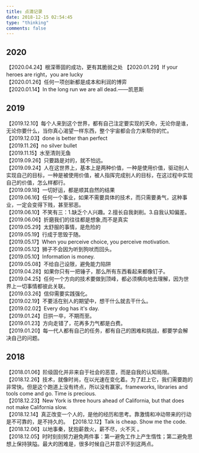 ```yaml
---
title: 点滴记录
date: 2018-12-15 02:54:45
type: "thinking"
comments: false
---
```

## 2020
【2020.04.24】根深蒂固的成功，更有其脆弱之处
【2020.01.29】If your heroes are right，you are lucky  
【2020.01.26】任何一项创新都是成本和利润的博弈  
【2020.01.14】In the long run we are all dead.——凯恩斯

## 2019
【2019.12.10】每个人来到这个世界，都有自己注定要实现的天命，无论你是谁，无论你要什么，当你真心渴望一样东西，整个宇宙都会合力来帮你的忙。  
【2019.12.03】done is better than perfect  
【2019.11.26】no silver bullet  
【2019.11.15】水至清则无鱼  
【2019.09.26】只要路是对的，就不怕远。  
【2019.09.24】人在这世界上，基本上是两种价值，一种是使用价值，驱动别人实现自己的目标，一种是被使用价值，被人指挥完成别人的目标，在这过程中实现自己的价值，怎么样都行。  
【2019.09.18】一切好运，都是顺其自然的结果  
【2019.06.16】任何一个事业，如果不需要具体的技术，而只需要勇气，这种事业，一定会变得下贱，甚至邪恶。  
【2019.06.10】不笑有三：1.缺乏个人兴趣。2.擅长自我剥削。3.自我认知偏差。  
【2019.06.06】折磨我们的往往都是想象,而不是真实  
【2019.05.29】太舒服的事情，是危险的  
【2019.05.19】行成于思毁于随。  
【2019.05.17】When you perceive choice, you perceive motivation.  
【2019.05.12】狮子不会因为听到狗吠而回头。  
【2019.05.10】Information is money.  
【2019.05.08】不给自己设限，避免能力陷阱  
【2019.04.28】如果你只有一把锤子，那么所有东西看起来都像钉子。  
【2019.04.25】任何一个方向的技术要做到顶峰，都必须横向地去理解，因为世界上一切事情都彼此关联。  
【2019.03.26】信仰需要实践强化。  
【2019.02.19】不要活在别人的期望中，想干什么就去干什么。  
【2019.02.02】Every dog has it's day.  
【2019.01.24】日拱一卒，不期而至。  
【2019.01.23】方向走错了，花再多力气都是白费。  
【2019.01.20】每一代人都有自己的任务，都有自己的困难和挑战，都要学会解决自己的问题。  

## 2018
【2018.01.06】阶级固化并非来自于社会的恶意，而是自我的认知局限。   
【2018.12.26】技术，就像时尚，在以光速在变化着。为了赶上它，我们需要跑的非常快。但是这个跑道上没有终点，所以没有赢家。frameworks, libraries and tools come and go. Time is precious.  
【2018.12.23】New York is three hours ahead of California, but that does not make California slow.  
【2018.12.14】真正改变一个人的，是他的经历和思考。靠激情和冲动带来的行动是不可靠的，是不持久的。
【2018.12.12】Talk is cheap. Show me the code.  
【2018.12.06】以地事秦，犹抱薪救火，薪不尽，火不灭 ​​​。​  
【2018.12.05】时时刻刻努力避免两件事：第一避免工作上产生惰性；第二避免思想上保持狭隘。最大的困难是，很多时候自己并意识不到这两点。 ​​​​
